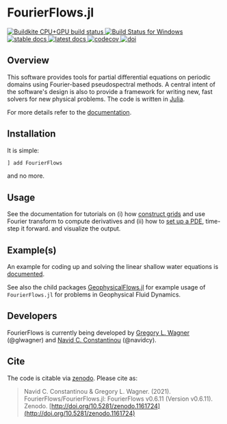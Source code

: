 # FourierFlows.jl

<p align="left">
    <a href="https://buildkite.com/julialang/fourierflows-dot-jl">
        <img alt="Buildkite CPU+GPU build status" src="https://img.shields.io/buildkite/4d921fc17b95341ea5477fb62df0e6d9364b61b154e050a123/master?logo=buildkite&label=Buildkite%20CPU%2BGPU">
    </a>
    <a href="https://ci.appveyor.com/project/navidcy/fourierflows-jl">
        <img alt="Build Status for Windows" src="https://img.shields.io/appveyor/ci/navidcy/fourierflows-jl/master?label=Window&logo=appveyor&logoColor=white">
    </a>
    <a href="https://FourierFlows.github.io/FourierFlowsDocumentation/stable">
        <img alt="stable docs" src="https://img.shields.io/badge/documentation-stable%20release-blue">
    </a>
    <a href="https://FourierFlows.github.io/FourierFlowsDocumentation/dev">
        <img alt="latest docs" src="https://img.shields.io/badge/documentation-in%20development-orange">
    </a>
    <a href="https://codecov.io/gh/FourierFlows/FourierFlows.jl">
        <img src="https://codecov.io/gh/FourierFlows/FourierFlows.jl/branch/master/graph/badge.svg" title="codecov">
    </a>
    <a href="https://doi.org/10.5281/zenodo.1161724">
        <img alt="doi" src="https://zenodo.org/badge/DOI/10.5281/zenodo.1161724.svg" alt="DOI">
    </a>
</p>

## Overview

This software provides tools for partial differential equations on
periodic domains using Fourier-based pseudospectral methods.
A central intent of the software's design is also to provide a framework
for writing new, fast solvers for new physical problems.
The code is written in [Julia][].

For more details refer to the [documentation](https://fourierflows.github.io/FourierFlowsDocumentation/dev/).

## Installation

It is simple:

```julia
] add FourierFlows
```

and no more.

## Usage

See the documentation for tutorials on (i) how [construct grids](https://fourierflows.github.io/FourierFlowsDocumentation/stable/grids/) and use Fourier transform to compute derivatives and (ii) how to [set up a PDE](https://fourierflows.github.io/FourierFlowsDocumentation/stable/problem/), time-step it forward. and visualize the output.

## Example(s)

An example for coding up and solving the linear shallow water equations is [documented](https://fourierflows.github.io/FourierFlowsDocumentation/stable/generated/OneDShallowWaterGeostrophicAdjustment/).

See also the child packages [GeophysicalFlows.jl][] for example usage of `FourierFlows.jl` for problems in Geophysical Fluid Dynamics.

## Developers

FourierFlows is currently being developed by [Gregory L. Wagner][] (@glwagner)
and [Navid C. Constantinou][] (@navidcy).


## Cite

The code is citable via [zenodo](https://zenodo.org). Please cite as:

> Navid C. Constantinou & Gregory L. Wagner. (2021). FourierFlows/FourierFlows.jl: FourierFlows v0.6.11 (Version v0.6.11). Zenodo.  [http://doi.org/10.5281/zenodo.1161724](http://doi.org/10.5281/zenodo.1161724)


[Julia]: https://julialang.org/
[Navid C. Constantinou]: http://www.navidconstantinou.com
[Gregory L. Wagner]: https://glwagner.github.io
[GeophysicalFlows.jl]: https://github.com/FourierFlows/GeophysicalFlows.jl
